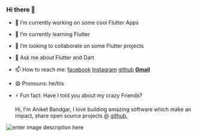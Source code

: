 ### Hi there 👋




- 🔭 I’m currently working on some cool Flutter Apps
- 🌱 I’m currently learning Flutter 
- 👯 I’m looking to collaborate on some Flutter projects

- 💬 Ask me about Flutter and Dart
- 📫 How to reach me: [facebook](https://www.facebook.com/aniket.bandgar.3/)  [Instagram](https://www.instagram.com/___aniket__456/) [github](https://github.com/aniketBandgar) [**Gmail**](mailto:aniketbandgar505@gmail.com)
- 😄 Pronouns: he/his
- ⚡ Fun fact: Have I told you about my crazy Friends?

    Hi, I'm Aniket Bandgar, I love building amazing software which make an impact,
  share open source projects @ [github](https://github.com/aniketBandgar),

![enter image description here](https://github-readme-stats.vercel.app/api?username=aniketBandgar&&show_icons=true&title_color=ffffff&icon_color=bb2acf&text_color=daf7dc&bg_color=151515)
